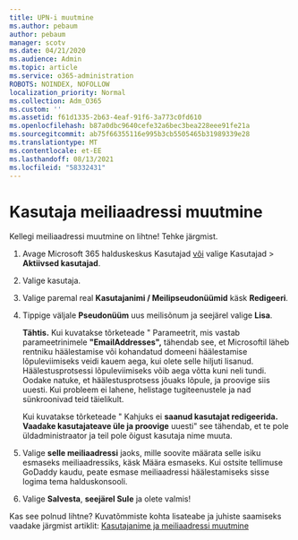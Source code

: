 ```yaml
---
title: UPN-i muutmine
ms.author: pebaum
author: pebaum
manager: scotv
ms.date: 04/21/2020
ms.audience: Admin
ms.topic: article
ms.service: o365-administration
ROBOTS: NOINDEX, NOFOLLOW
localization_priority: Normal
ms.collection: Adm_O365
ms.custom: ''
ms.assetid: f61d1335-2b63-4eaf-91f6-3a773c0fd610
ms.openlocfilehash: b87a0dbc9640cefe32a6bec3bea228eee91fe21a
ms.sourcegitcommit: ab75f66355116e995b3cb5505465b31989339e28
ms.translationtype: MT
ms.contentlocale: et-EE
ms.lasthandoff: 08/13/2021
ms.locfileid: "58332431"
---
```

# <a name="change-a-users-email-address"></a>Kasutaja meiliaadressi muutmine

Kellegi meiliaadressi muutmine on lihtne! Tehke järgmist.
  
1. Avage Microsoft 365 halduskeskus Kasutajad [või](https://go.microsoft.com/fwlink/p/?linkid=834822) valige Kasutajad  \> **Aktiivsed kasutajad**.
    
2. Valige kasutaja.
    
3. Valige paremal real **Kasutajanimi / Meilipseudonüümid** käsk **Redigeeri**.
    
4. Tippige väljale **Pseudonüüm** uus meilisõnum ja seejärel valige **Lisa**.
    
    **Tähtis.** Kui kuvatakse tõrketeade " Parameetrit, mis vastab parameetrinimele **"EmailAddresses",** tähendab see, et Microsoftil läheb rentniku häälestamise või kohandatud domeeni häälestamise lõpuleviimiseks veidi kauem aega, kui olete selle hiljuti lisanud. Häälestusprotsessi lõpuleviimiseks võib aega võtta kuni neli tundi. Oodake natuke, et häälestusprotsess jõuaks lõpule, ja proovige siis uuesti. Kui probleem ei lahene, helistage tugiteenustele ja nad sünkroonivad teid täielikult.
    
    Kui kuvatakse tõrketeade " Kahjuks ei **saanud kasutajat redigeerida. Vaadake kasutajateave üle ja proovige** uuesti" see tähendab, et te pole üldadministraator ja teil pole õigust kasutaja nime muuta.
    
5. Valige **selle meiliaadressi** jaoks, mille soovite määrata selle isiku esmaseks meiliaadressiks, käsk Määra esmaseks. Kui ostsite tellimuse GoDaddy kaudu, peate esmase meiliaadressi häälestamiseks sisse logima tema halduskonsooli. 
    
6. Valige **Salvesta**, **seejärel Sule** ja olete valmis!
    
Kas see polnud lihtne? Kuvatõmmiste kohta lisateabe ja juhiste saamiseks vaadake järgmist artiklit: [Kasutajanime ja meiliaadressi muutmine](https://docs.microsoft.com/microsoft-365/admin/add-users/change-a-user-name-and-email-address)
  

